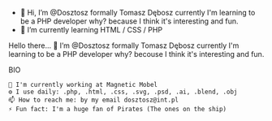 - 👋 Hi, I’m @Dosztosz formally Tomasz Dębosz currently I'm learning to be a PHP developer why? because I think it's interesting and fun.
- 🌱 I’m currently learning HTML / CSS / PHP


Hello there... 👋
I’m @Dosztosz formally Tomasz Dębosz currently I'm learning to be a PHP developer why? becouse I think it's interesting and fun.

BIO

    🏢 I'm currently working at Magnetic Mobel
    ⚙️ I use daily: .php, .html, .css, .svg, .psd, .ai, .blend, .obj
    📫 How to reach me: by my email dosztosz@int.pl
    ⚡️ Fun fact: I'm a huge fan of Pirates (The ones on the ship)



<!---
Dosztosz/Dosztosz is a ✨ special ✨ repository because its `README.md` (this file) appears on your GitHub profile.
You can click the Preview link to take a look at your changes.
--->
